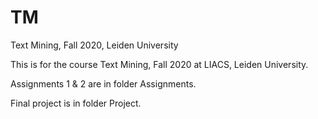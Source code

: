 # TM
Text Mining, Fall 2020, Leiden University

This is for the course Text Mining, Fall 2020 at LIACS, Leiden University.

Assignments 1 & 2 are in folder Assignments.

Final project is in folder Project.
